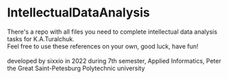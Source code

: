 # IntellectualDataAnalysis
There's a repo with all files you need to complete intellectual data analysis tasks for K.A.Turalchuk.<br>
Feel free to use these references on your own, good luck, have fun!<br><br>
developed by sixxio in 2022 during 7th semester, Applied Informatics, Peter the Great Saint-Petesburg Polytechnic university
